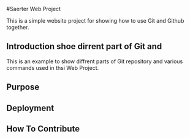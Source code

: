 #Saerter Web Project

This is a simple website project for showing how to use Git and Github together.

## Introduction shoe dirrent part of Git and 
This is an example to show diffrent parts of Git repository and various commands used in thsi Web Project. 

## Purpose

## Deployment

## How To Contribute


